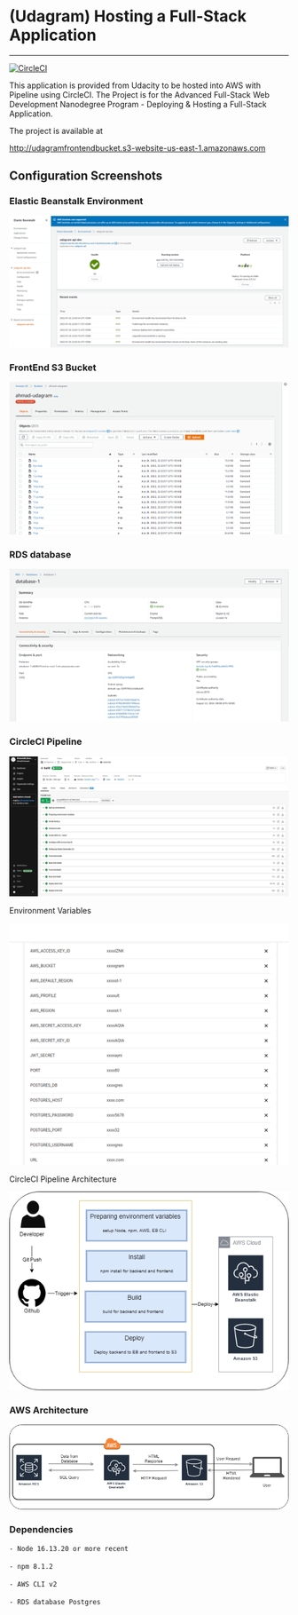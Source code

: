 # (Udagram) Hosting a Full-Stack Application
---

[![CircleCI](https://circleci.com/gh/AhmedALSuwayni/udagram/tree/main.svg?style=svg)](https://circleci.com/gh/udagram/tree/tree/main)

This application is provided from Udacity to be hosted into AWS with Pipeline using CircleCI.
The Project is for the Advanced Full-Stack Web Development Nanodegree Program - Deploying & Hosting a Full-Stack Application.

The project is available at

[http://udagramfrontendbucket.s3-website-us-east-1.amazonaws.com
](http://ahmad-udagram.s3-website-us-east-1.amazonaws.com/)

## Configuration Screenshots
### Elastic Beanstalk Environment

![Elastic Beanstalk Environment](./Doc/images/eb.png)

### FrontEnd S3 Bucket

![FrontEnd S3 Bucket](./Doc/images/s3.png)


### RDS database

![PostgreSQL RDS database](./Doc/images/RDS.png)

### CircleCI Pipeline

![CircleCI Pipeline](./Doc/images/CircleCi.png)

Environment Variables

![CircleCI Pipeline environment variables](./Doc/images/CircleCi_Environment_Variables.png)

CircleCI Pipeline Architecture

![CircleCI Pipeline Architecture](./Doc/images/Pipeline_Architecture.png)

### AWS Architecture

![AWS Architecture](./Doc/images/AWS_Architecture.png)
### Dependencies

```
- Node 16.13.20 or more recent

- npm 8.1.2

- AWS CLI v2

- RDS database Postgres
